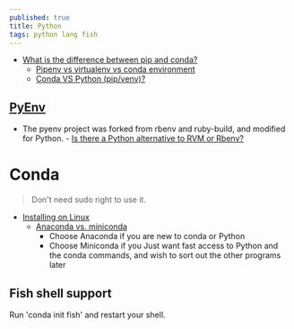 ```yaml
---
published: true
title: Python
tags: python lang fish
---
```

- [What is the difference between pip and conda?](https://stackoverflow.com/questions/20994716/what-is-the-difference-between-pip-and-conda)
	- [Pipenv vs virtualenv vs conda environment](https://medium.com/@krishnaregmi/pipenv-vs-virtualenv-vs-conda-environment-3dde3f6869ed)
    - [Conda VS Python (pip/venv)?](https://www.reddit.com/r/Python/comments/hdqcl7/conda_vs_python_pipvenv/)
    

## [PyEnv](https://github.com/pyenv/pyenv)
- The pyenv project was forked from rbenv and ruby-build, and modified for Python. - [Is there a Python alternative to RVM or Rbenv?](https://www.quora.com/Is-there-a-Python-alternative-to-RVM-or-Rbenv?share=1)
    
# Conda
> Don't need sudo right to use it.

 - [Installing on Linux](https://docs.conda.io/projects/conda/en/latest/user-guide/install/linux.html)
 	- [Anaconda vs. miniconda](https://stackoverflow.com/questions/45421163/anaconda-vs-miniconda)
    	- Choose Anaconda if you are new to conda or Python
        - Choose Miniconda if you Just want fast access to Python and the conda commands, and wish to sort out the other programs later

## Fish shell support
Run 'conda init fish' and restart your shell.
